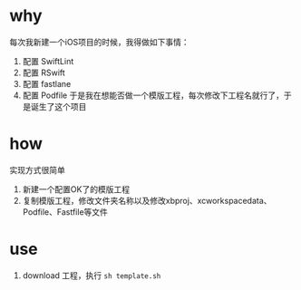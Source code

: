 # why
每次我新建一个iOS项目的时候，我得做如下事情：
1. 配置 SwiftLint
2. 配置 RSwift
3. 配置 fastlane
4. 配置 Podfile
于是我在想能否做一个模版工程，每次修改下工程名就行了，于是诞生了这个项目

# how
实现方式很简单
1. 新建一个配置OK了的模版工程
2. 复制模版工程，修改文件夹名称以及修改xbproj、xcworkspacedata、Podfile、Fastfile等文件

# use
1. download 工程，执行 `sh template.sh`
